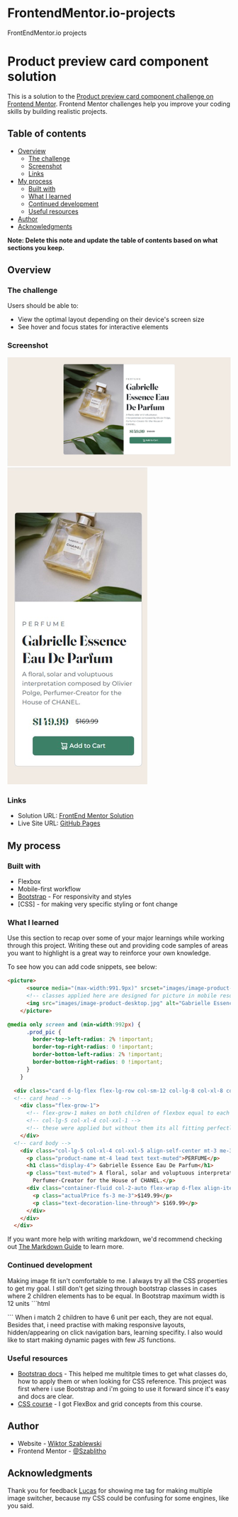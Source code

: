 # FrontendMentor.io-projects
FrontEndMentor.io projects
# Product preview card component solution

This is a solution to the [Product preview card component challenge on Frontend Mentor](https://www.frontendmentor.io/challenges/product-preview-card-component-GO7UmttRfa). Frontend Mentor challenges help you improve your coding skills by building realistic projects. 

## Table of contents

- [Overview](#overview)
  - [The challenge](#the-challenge)
  - [Screenshot](#screenshot)
  - [Links](#links)
- [My process](#my-process)
  - [Built with](#built-with)
  - [What I learned](#what-i-learned)
  - [Continued development](#continued-development)
  - [Useful resources](#useful-resources)
- [Author](#author)
- [Acknowledgments](#acknowledgments)

**Note: Delete this note and update the table of contents based on what sections you keep.**

## Overview

### The challenge

Users should be able to:

- View the optimal layout depending on their device's screen size
- See hover and focus states for interactive elements

### Screenshot

![My solution for PC screen](./images/my_solution.jpg)
![and for mobile screens](./images/my_solution_mobile.jpg)




### Links

- Solution URL: [FrontEnd Mentor Solution](https://www.frontendmentor.io/challenges/product-preview-card-component-GO7UmttRfa/hub/responsive-product-card-preview-t-cDngkKSX)
- Live Site URL: [GitHub Pages](https://szablitho.github.io/FrontendMentor.io-projects/)

## My process

### Built with

- Flexbox
- Mobile-first workflow
- [Bootstrap](https://getbootstrap.com/) - For responsivity and styles
- [CSS] - for making very specific styling or font change


### What I learned

Use this section to recap over some of your major learnings while working through this project. Writing these out and providing code samples of areas you want to highlight is a great way to reinforce your own knowledge.

To see how you can add code snippets, see below:

```html
<picture>
      <source media="(max-width:991.9px)" srcset="images/image-product-mobile.jpg">
      <!-- classes applied here are designed for picture in mobile resolution, styling for PC is above in @media query -->
      <img src="images/image-product-desktop.jpg" alt="Gabrielle Essence Parfume" class="prod_pic card-img-top img-fluid">
    </picture>
```
```css
@media only screen and (min-width:992px) {
      .prod_pic {
        border-top-left-radius: 2% !important;
        border-top-right-radius: 0 !important;
        border-bottom-left-radius: 2% !important;
        border-bottom-right-radius: 0 !important;
      }
    }
```
```html / Bootstrap
  <div class="card d-lg-flex flex-lg-row col-sm-12 col-lg-8 col-xl-8 col-xxl-6 bg-white mt-3 mb-5 me-3 ms-3 rounded-3 height">
  <!-- card head -->
    <div class="flex-grow-1">
      <!-- flex-grow-1 makes on both children of flexbox equal to each other -> grow in 1:1 ratio-->
      <!-- col-lg-5 col-xl-4 col-xxl-1 -->
      <!-- these were applied but without them its all fitting perfectly in 1:1 ratio -->
    </div>
  <!-- card body -->
    <div class="col-lg-5 col-xl-4 col-xxl-5 align-self-center mt-3 me-3 ms-3 pb-4 flex-grow-1">
      <p class="product-name mt-4 lead text text-muted">PERFUME</p>
      <h1 class="display-4"> Gabrielle Essence Eau De Parfum</h1>
      <p class="text-muted"> A floral, solar and voluptuous interpretation composed by Olivier Polge, 
        Perfumer-Creator for the House of CHANEL.</p>
      <div class="container-fluid col-2-auto flex-wrap d-flex align-items-center mt-3 mb-md-3 mb-xxl-0 ms-4 me-2">
        <p class="actualPrice fs-3 me-3">$149.99</p>
        <p class="text-decoration-line-through"> $169.99</p>
      </div>
    </div>
  </div>
```


If you want more help with writing markdown, we'd recommend checking out [The Markdown Guide](https://www.markdownguide.org/) to learn more.


### Continued development
Making image fit isn't comfortable to me. I always try all the CSS properties to get my goal.
I still don't get sizing through bootstrap classes in cases where 2 children elements has to be equal. In Bootstrap maximum width is 12 units ```html
  <div class="col-12" </div>  
```
When i match 2 children to have 6 unit per each, they are not equal. 
Besides that, i need practise with making responsive layouts, hidden/appearing on click navigation bars, learning specifity.
I also would like to start making dynamic pages with few JS functions.



### Useful resources

- [Bootstrap docs](https://getbootstrap.com/docs/5.2/getting-started/introduction/) - This helped me multitple times to get what classes do, how to apply them or when looking for CSS reference. This project was first where i use Bootstrap and i'm going to use it forward since it's easy and docs are clear.
- [CSS course](https://www.youtube.com/watch?v=G3e-cpL7ofc) - I got FlexBox and grid concepts from this course.


## Author

- Website - [Wiktor Szablewski](https://github.com/Szablitho)
- Frontend Mentor - [@Szablitho](https://www.frontendmentor.io/profile/Szablitho)



## Acknowledgments

Thank you for feedback [Lucas](https://www.frontendmentor.io/profile/correlucas) for showing me <picture> tag for making multiple image switcher, because my CSS could be confusing for some engines, like you said.

